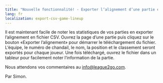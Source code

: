 ```yaml
---
title: "Nouvelle fonctionnalité! - Exporter l’alignement d’une partie en CSV"
lang: fr
localization: export-csv-game-lineup
---
```

Il est maintenant facile de noter les statistiques de vos parties en exporter l’alignement en fichier CSV. Ouvrez la page d’une partie puis cliquez sur le bouton «Exporter l’alignement» pour démarrer le téléchargement du fichier. L’équipe, le numéro de chandail, le nom, la position et le classement seront exportés pour chaque joueur. Une fois téléchargé, ouvrez le fichier dans un tableur pour facilement noter l’information de la partie.

Nous attendons vos commentaires au [info@league2go.com](mailto:info@league2go.com).

Par Simon.

